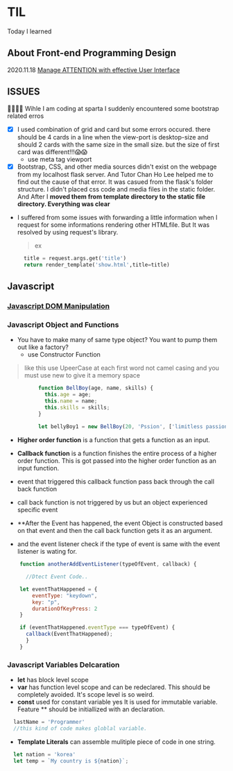 # TIL
Today I learned


## About Front-end Programming Design
2020.11.18
[Manage ATTENTION with effective User Interface](https://github.com/General-code/TIL/blob/main/Front-end%20Design%20Princple.md)


## ISSUES
🤷‍♂️🤷‍♀️ Wihle I am coding at sparta I suddenly encountered some bootstrap related erros
  - [x] I used combination of grid and card but some errors occured. there should be 4 cards in a line when the view-port is desktop-size and should 2 cards with the same size in the small size. but the size of first card was different!!!😱😱 
    - use meta tag viewport
  - [x] Bootstrap, CSS, and other media sources didn't exist on the webpage from my localhost flask server. And Tutor Chan Ho Lee helped me to find out the cause of that error. It was casued from the flask's folder structure. I didn't placed css code and media files in the static folder. And After I **moved them from template directory to the static file directory. Everything was clear** 

- I suffered from some issues with forwarding a little information when I request for some informations rendering other HTMLfile. But It was resolved by using request's library. 
  > ex 
  
  ```python
    title = request.args.get('title')
    return render_template('show.html',title=title)
  ```

## Javascript

### [Javascript DOM Manipulation](https://github.com/General-code/TIL/blob/main/Javascript%20DOM%20manipulation.md)


### Javascript Object and Functions
- You have to make many of same type object? You want to pump them out like a factory?
  - use Constructor Function 
> like this use UpeerCase at each first word not camel casing and you must use new to give it a memory space 
```javascript
          function BellBoy(age, name, skills) {
            this.age = age;
            this.name = name;
            this.skills = skills;
          }
          
          let bellyBoy1 = new BellBoy(20, 'Pssion', ['limitless passion','speedy feet']);
 ```
 
- **Higher order function** is a function that gets a function as an input.
- **Callback function** is a function finishes the entire process of a higher order function. This is got passed into the higher order function as an input function.
- event that triggered this callback function  pass back through the call back function
- call back function is not triggered by us but an object experienced specific event

- **After the Event has happened, the event Object is constructed based on that event and then the call back function gets it as an argument.
- and the event listener check if the type of event is same with the event listener is wating for. 

```javascript
    function anotherAddEventListener(typeOfEvent, callback) {

      //Dtect Event Code.. 

    let eventThatHappened = {
        eventType: "keydown",
        key: "p",
        durationOfKeyPress: 2
    }

    if (eventThatHappened.eventType === typeOfEvent) {
      callback(EventThatHappened);
      }
    }
```




### Javascript Variables Delcaration
- **let** has block level scope
- **var** has function level scope and can be redeclared. This should be completely avoided. It's scope level is so weird.
- **const** used for constant variable yes It is used for immutable variable. Feature ** should be initiallized with an declaration.

```javascript
  lastName = 'Programmer'
  //this kind of code makes globlal variable.

```


- **Template Literals** can assemble mulitiple piece of code in one string.
```javascript
  let nation = 'korea'
  let temp = `My country is ${nation}`;
```
